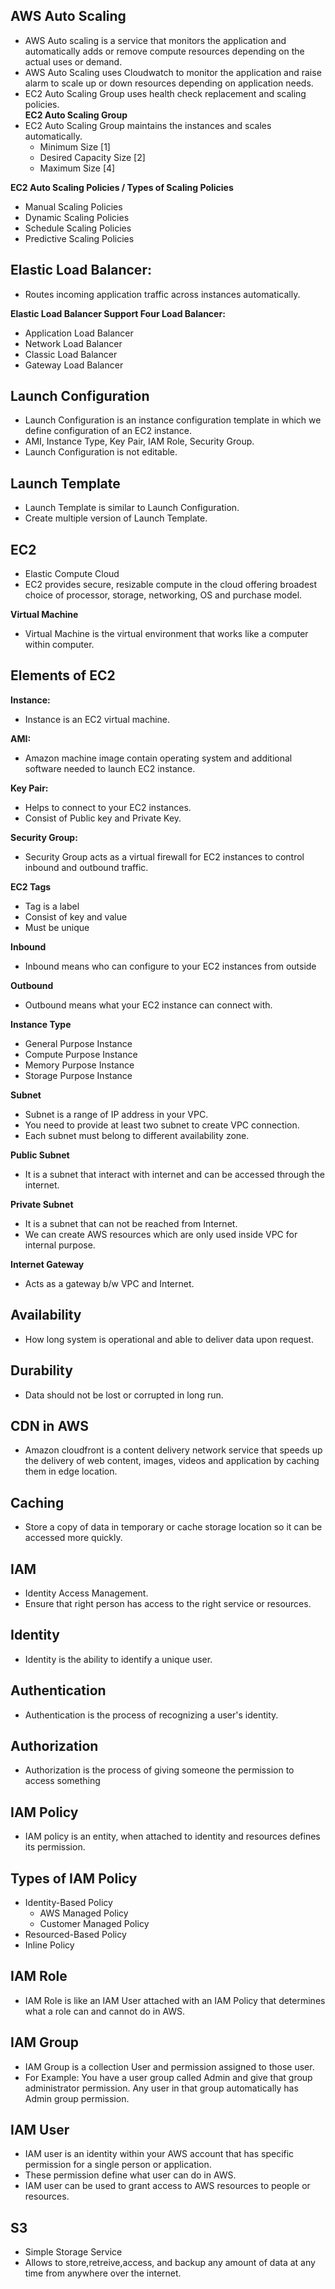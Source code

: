 ## AWS Auto Scaling
- AWS Auto scaling is a service that monitors the application and automatically adds or remove compute resources depending on the actual uses or demand.
- AWS Auto Scaling uses Cloudwatch to monitor the application and raise alarm to scale up or down resources depending on application needs.
- EC2 Auto Scaling Group uses health check replacement and scaling policies.<br/>
**EC2 Auto Scaling Group**
- EC2 Auto Scaling Group maintains the instances and scales automatically.
  - Minimum Size [1]
  - Desired Capacity Size [2]
  - Maximum Size [4]<br/>

**EC2 Auto Scaling Policies / Types of Scaling Policies**
- Manual Scaling Policies
- Dynamic Scaling Policies
- Schedule Scaling Policies
- Predictive Scaling Policies

## Elastic Load Balancer:
- Routes incoming application traffic across instances automatically.<br/>

**Elastic Load Balancer Support Four Load Balancer:**
- Application Load Balancer
- Network Load Balancer 
- Classic Load Balancer
- Gateway Load Balancer

## Launch Configuration
- Launch Configuration is an instance configuration template in which we define configuration of an EC2 instance.
- AMI, Instance Type, Key Pair, IAM Role, Security Group.
- Launch Configuration is not editable.

## Launch Template
- Launch Template is similar to Launch Configuration.
- Create multiple version of Launch Template.

## EC2
- Elastic Compute Cloud
- EC2 provides secure, resizable compute in the cloud offering broadest choice of processor, storage, networking, OS and purchase model.

**Virtual Machine**
- Virtual Machine is the virtual environment that works like a computer within computer.


## Elements of EC2
**Instance:** <br/>
- Instance is an EC2 virtual machine.<br/>

**AMI:** <br/>
- Amazon machine image contain operating system and additional software needed to launch EC2 instance.<br/>

**Key Pair:** <br/>
- Helps to connect to your EC2 instances.<br/>
- Consist of Public key and Private Key.<br/>

**Security Group:** <br/>
- Security Group acts as a virtual firewall for EC2 instances to control inbound and outbound traffic.<br/>
 
**EC2 Tags** <br/>
- Tag is a label<br/>
- Consist of key and value<br/>
- Must be unique<br/>

**Inbound**<br/>
- Inbound means who can configure to your EC2 instances from outside<br/>

**Outbound** <br/>
- Outbound means what your EC2 instance can connect with.<br/>


**Instance Type**<br/>
- General Purpose Instance<br/>
- Compute Purpose Instance<br/>
- Memory Purpose Instance<br/>
- Storage Purpose Instance<br/>


**Subnet**<br/>
- Subnet is a range of IP address in your VPC.<br/>
- You need to provide at least two subnet to create VPC connection.<br/>
- Each subnet must belong to different availability zone.<br/>


**Public Subnet**<br/>
- It is a subnet that interact with internet and can be accessed through the internet.<br/>

**Private Subnet**<br/>
- It is a subnet that can not be reached from Internet.<br/>
- We can create AWS resources which are only used inside VPC for internal purpose.<br/>

**Internet Gateway**<br/>
- Acts as a gateway b/w VPC and Internet.

## Availability
- How long system is operational and able to deliver data upon request.

## Durability
- Data should not be lost or corrupted in long run.


## CDN in AWS
- Amazon cloudfront is a content delivery network service that speeds up the delivery of web content, images, videos and application by caching them in edge location.

## Caching 
- Store a copy of data in temporary or cache storage location so it can be accessed more quickly.

## IAM
- Identity Access Management.
- Ensure that right person has access to the right service or resources.

## Identity
- Identity is the ability to identify a unique user.

## Authentication
- Authentication is the process of recognizing a user's identity.

## Authorization
- Authorization is the process of giving someone the permission to access something



## IAM Policy
- IAM policy is an entity, when attached to identity and resources defines its permission.

## Types of IAM Policy
- Identity-Based Policy
  - AWS Managed Policy
  - Customer Managed Policy
- Resourced-Based Policy
- Inline Policy


## IAM Role
- IAM Role is like an IAM User attached with an IAM Policy that determines what a role can and cannot do in AWS.


## IAM Group
- IAM Group is a collection User and permission assigned to those user.
- For Example: You have a user group called Admin and give that group administrator permission. Any user in that group automatically has Admin group permission.


## IAM User
- IAM user is an identity within your AWS account that has specific permission for a single person or application.
- These permission define what user can do in AWS.
- IAM user can be used to grant access to AWS resources to people or resources.


## S3
- Simple Storage Service
- Allows to store,retreive,access, and backup any amount of data at any time from anywhere over the internet.


